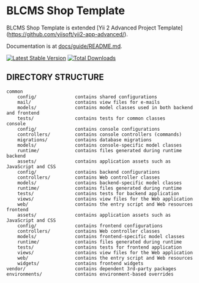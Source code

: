 BLCMS Shop Template
===================

BLCMS Shop Template is extended [Yii 2 Advanced Project Template] (https://github.com/yiisoft/yii2-app-advanced/).

Documentation is at [docs/guide/README.md](docs/guide/README.md).

[![Latest Stable Version](https://poser.pugx.org/black-lamp/blcms-shop-template/v/stable.png)](https://packagist.org/packages/black-lamp/blcms-shop-template)
[![Total Downloads](https://poser.pugx.org/black-lamp/blcms-shop-template/downloads.png)](https://packagist.org/packages/black-lamp/blcms-shop-template)

DIRECTORY STRUCTURE
-------------------

```
common
    config/              contains shared configurations
    mail/                contains view files for e-mails
    models/              contains model classes used in both backend and frontend
    tests/               contains tests for common classes    
console
    config/              contains console configurations
    controllers/         contains console controllers (commands)
    migrations/          contains database migrations
    models/              contains console-specific model classes
    runtime/             contains files generated during runtime
backend
    assets/              contains application assets such as JavaScript and CSS
    config/              contains backend configurations
    controllers/         contains Web controller classes
    models/              contains backend-specific model classes
    runtime/             contains files generated during runtime
    tests/               contains tests for backend application    
    views/               contains view files for the Web application
    web/                 contains the entry script and Web resources
frontend
    assets/              contains application assets such as JavaScript and CSS
    config/              contains frontend configurations
    controllers/         contains Web controller classes
    models/              contains frontend-specific model classes
    runtime/             contains files generated during runtime
    tests/               contains tests for frontend application
    views/               contains view files for the Web application
    web/                 contains the entry script and Web resources
    widgets/             contains frontend widgets
vendor/                  contains dependent 3rd-party packages
environments/            contains environment-based overrides
```

